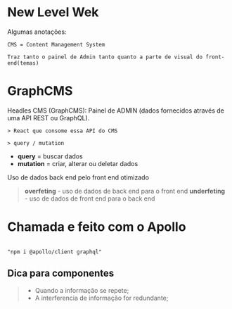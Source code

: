 # New Level Wek

Algumas anotações:

```
CMS = Content Management System

Traz tanto o painel de Admin tanto quanto a parte de visual do front-end(temas)
```

# GraphCMS
Headles CMS (GraphCMS): Painel de ADMIN (dados fornecidos através de uma API REST ou GraphQL).

```
> React que consome essa API do CMS

> query / mutation
```

- **query** = buscar dados
- **mutation** = criar, alterar ou deletar dados

Uso de dados back end pelo front end otimizado
> **overfeting** - uso de dados de back end para o front end
> **underfeting** - uso de dados de front end para o back end


# Chamada e feito com o Apollo
```

"npm i @apollo/client graphql"

```


## Dica para componentes
>  - Quando a informação se repete;
>  - A interferencia de informação for redundante;